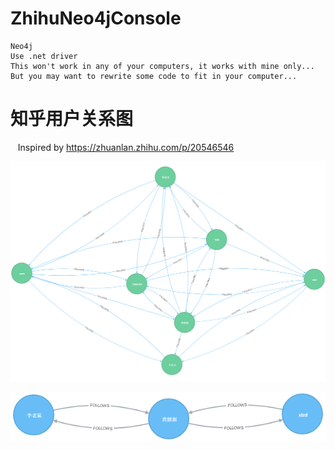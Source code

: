 # ZhihuNeo4jConsole
    Neo4j
    Use .net driver
    This won't work in any of your computers, it works with mine only...
    But you may want to rewrite some code to fit in your computer...

知乎用户关系图
=
    Inspired by https://zhuanlan.zhihu.com/p/20546546

![image](https://github.com/SCUTJcfeng/ZhihuNeo4jConsole/blob/master/graph0.png)

![image](https://github.com/SCUTJcfeng/ZhihuNeo4jConsole/blob/master/graph1.png)
